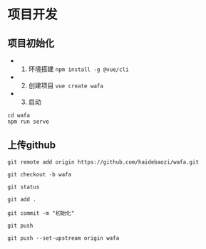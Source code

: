 # 项目开发
## 项目初始化
* 1. 环境搭建
`npm install -g @vue/cli`
* 2. 创建项目
`vue create wafa`
* 3. 启动
```
cd wafa
npm run serve
```

## 上传github
```
git remote add origin https://github.com/haidebaozi/wafa.git

git checkout -b wafa

git status

git add .

git commit -m "初始化"

git push

git push --set-upstream origin wafa
```